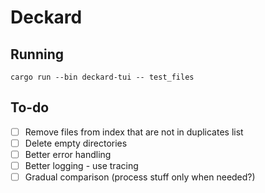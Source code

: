 # Deckard

## Running

`cargo run --bin deckard-tui -- test_files`

## To-do

- [ ] Remove files from index that are not in duplicates list
- [ ] Delete empty directories
- [ ] Better error handling
- [ ] Better logging - use tracing
- [ ] Gradual comparison (process stuff only when needed?)
